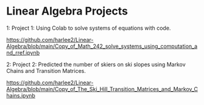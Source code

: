 # Linear Algebra Projects

1:  Project 1:  Using Colab to solve systems of equations with code.

https://github.com/harlee2/Linear-Algebra/blob/main/Copy_of_Math_242_solve_systems_using_computation_and_rref.ipynb

2:  Project 2:  Predicted the number of skiers on ski slopes using Markov Chains and Transition Matrices.

https://github.com/harlee2/Linear-Algebra/blob/main/Copy_of_The_Ski_Hill_Transition_Matrices_and_Markov_Chains.ipynb
